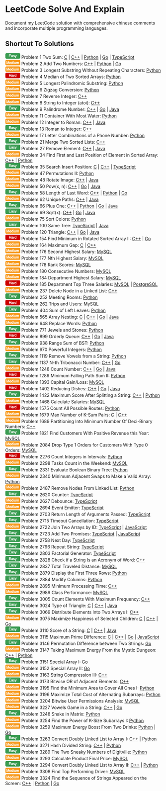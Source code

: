# LeetCode Solve And Explain

Document my LeetCode solution with comprehensive chinese comments and incorporate multiple programming languages.  

## Shortcut To Solutions

![easy](./icon/easy.png) Problem 1 Two Sum: [C](./c/0001_TwoSum.c) | [C++](./c++/0001_TwoSum.cpp) | [Python](./python/0001_two_sum.py) | [Go](./go/0001_two_sum.go) | [TypeScript](./typescript/0001_TwoSum.ts)  
![medium](./icon/medium.png) Problem 2 Add Two Numbers: [C++](./c++/0002_AddTwoNumbers.cpp) | [Python](./python/0002_add_two_numbers.py) | [Go](./go/0002_add_two_numbers.go)  
![medium](./icon/medium.png) Problem 3 Longest Substring Without Repeating Characters: [Python](./python/0003_longest_substring_without_repeating_characters.py)  
![hard](./icon/hard.png) Problem 4 Median of Two Sorted Arrays: [Python](./python/0004_median_of_two_sorted_arrays.py)  
![medium](./icon/medium.png) Problem 5 Longest Palindromic Substring: [Python](./python/0005_longest_palindromic_substring.py)  
![medium](./icon/medium.png) Problem 6 Zigzag Conversion: [Python](./python/0006_zigzag_conversion.py)  
![medium](./icon/medium.png) Problem 7 Reverse Integer: [C++](./c++/0007_ReverseInteger.cpp)  
![medium](./icon/medium.png) Problem 8 String to Integer (atoi): [C++](./c++/0008_StringToIntegerAtoi.cpp)  
![easy](./icon/easy.png) Problem 9 Palindrome Number: [C++](./c++/0009_PalindromeNumber.cpp) | [Go](./go/0009_palindrome_number.go) | [Java](./java/0009_PalindromeNumber.java)  
![medium](./icon/medium.png) Problem 11 Container With Most Water: [Python](./python/0011_container_with_most_water.py)  
![medium](./icon/medium.png) Problem 12 Integer to Roman: [C++](./c++/0012_IntegerToRoman.cpp) | [Java](./java/0012_IntegerToRoman.java)  
![easy](./icon/easy.png) Problem 13 Roman to Integer: [C++](./c++/0013_RomanToInteger.cpp)  
![medium](./icon/medium.png) Problem 17 Letter Combinations of a Phone Number: [Python](./python/0017_letter_combinations_of_a_phone_number.py)  
![easy](./icon/easy.png) Problem 21 Merge Two Sorted Lists: [C++](./c++/0021_MergeTwoSortedLists.cpp)  
![easy](./icon/easy.png) Problem 27 Remove Element: [C++](./c++/0027_RemoveElement.cpp) | [Java](./java/0027_RemoveElement.java)  
![medium](./icon/medium.png) Problem 34 Find First and Last Position of Element in Sorted Array: [C++](./c++/0034_FindFirstAndLastPositionOfElementInSortedArray.cpp) | [Python](./python/0034_find_first_and_last_position_of_elementIn_sorted_array.py)  
![easy](./icon/easy.png) Problem 35 Search Insert Position: [C](./c/0035_SearchInsertPosition.c) | [C++](./c++/0035_SearchInsertPosition.cpp) | [TypeScript](./typescript/0035_SearchInsertPosition.ts)  
![medium](./icon/medium.png) Problem 47 Permutations II: [Python](./python/0047_permutations_ii.py)  
![medium](./icon/medium.png) Problem 48 Rotate Image: [C++](./c++/0048_RotateImage.cpp) | [Java](./java/0048_RotateImage.java)  
![medium](./icon/medium.png) Problem 50 Pow(x, n): [C++](./c++/0050_PowXN.cpp) | [Go](./go/0050_pow_x_n.go) | [Java](./java/0050_PowXN.java)  
![easy](./icon/easy.png) Problem 58 Length of Last Word: [C++](./c++/0058_LengthOfLastWord.cpp) | [Python](./python/0058_length_of_last_word.py) | [Go](./go/0058_length_of_last_word.go)  
![medium](./icon/medium.png) Problem 62 Unique Paths: [C++](./c++/0062_UniquePaths.cpp) | [Java](./java/0062_UniquePaths.java)  
![easy](./icon/easy.png) Problem 66 Plus One: [C++](./c++/0066_PlusOne.cpp) | [Python](./python/0066_plus_one.py) | [Go](./go/0066_plus_one.go) | [Java](./java/0066_PlusOne.java)  
![easy](./icon/easy.png) Problem 69 Sqrt(x): [C++](./c++/0069_SqrtX.cpp) | [Go](./go/0069_sqrt_x.go) | [Java](./java/0069_SqrtX.java)  
![medium](./icon/medium.png) Problem 75 Sort Colors: [Python](./python/0075_sort_colors.py)  
![easy](./icon/easy.png) Problem 100 Same Tree: [TypeScript](./typescript/0100_SameTree.ts) | [Java](./java/0100_SameTree.java)  
![medium](./icon/medium.png) Problem 120 Triangle: [C++](./c++/0120_Triangle.cpp) | [Go](./go/0120_triangle.go) | [Java](./java/0120_Triangle.java)  
![hard](./icon/hard.png) Problem 154 Find Minimum in Rotated Sorted Array II: [C++](./c++/0154_FindMinimumInRotatedSortedArrayII.cpp) | [Go](./go/0154_find_minimum_in_rotated_sorted_array_II.go)  
![medium](./icon/medium.png) Problem 164 Maximum Gap: [C](./c/0164_MaximumGap.c) | [C++](./c++/0164_MaximumGap.cpp)  
![medium](./icon/medium.png) Problem 176 Second Highest Salary: [MySQL](./mysql/0176_SecondHighestSalary.sql)  
![medium](./icon/medium.png) Problem 177 Nth Highest Salary: [MySQL](./mysql/0177_NthHighestSalary.sql)  
![medium](./icon/medium.png) Problem 178 Rank Scores: [MySQL](./mysql/0178_RankScores.sql)  
![medium](./icon/medium.png) Problem 180 Consecutive Numbers: [MySQL](./mysql/0180_ConsecutiveNumbers.sql)  
![medium](./icon/medium.png) Problem 184 Department Highest Salary: [MySQL](./mysql/0184_DepartmentHighestSalary.sql)  
![hard](./icon/hard.png) Problem 185 Department Top Three Salaries: [MySQL](./mysql/0185_DepartmentTopThreeSalaries.sql) | [PostgreSQL](./postgresql/0185_DepartmentTopThreeSalaries.sql)  
![medium](./icon/medium.png) Problem 237 Delete Node in a Linked List: [C++](./c++/0237_DeleteNodeInALinkedList.cpp)  
![easy](./icon/easy.png) Problem 252 Meeting Rooms: [Python](./python/0252_meeting_rooms.py)  
![hard](./icon/hard.png) Problem 262 Trips and Users: [MySQL](./mysql/0262_TripsAndUsers.sql)  
![easy](./icon/easy.png) Problem 404 Sum of Left Leaves: [Python](./python/0404_sum_of_left_leaves.py)  
![medium](./icon/medium.png) Problem 565 Array Nesting: [C](./c/0565_ArrayNesting.c) | [C++](./c++/0565_ArrayNesting.cpp) | [Go](./go/0565_array_nesting.go) | [Java](./java/0565_ArrayNesting.java)  
![medium](./icon/medium.png) Problem 648 Replace Words: [Python](./python/0648_replace_words.py)  
![easy](./icon/easy.png) Problem 771 Jewels and Stones: [Python](./python/0771_jewels_and_stones.py)  
![hard](./icon/hard.png) Problem 899 Orderly Queue: [C++](./c++/0899_OrderlyQueue.cpp) | [Go](./go/0899_orderly_queue.go) | [Java](./java/0899_OrderlyQueue.java)  
![easy](./icon/easy.png) Problem 938 Range Sum of BST: [Python](./python/0938_range_sum_of_bst.py)  
![medium](./icon/medium.png) Problem 970 Powerful Integers: [Python](./python/0970_powerful_integers.py)  
![easy](./icon/easy.png) Problem 1119 Remove Vowels from a String: [Python](./python/1119_remove_vowels_from_a_string.py)  
![easy](./icon/easy.png) Problem 1137 N-th Tribonacci Number: [C++](./c++/1137_NthTribonacciNumber.cpp) | [Go](./go/1137_nth_tribonacci_number.go)  
![medium](./icon/medium.png) Problem 1248 Count Number: [C++](./c++/1248_CountNumberOfNiceSubarrays.cpp) | [Go](./go/1248_count_number_of_nice_subarrays.go) | [Java](./java/1248_CountNumberOfNiceSubarrays.java)  
![hard](./icon/hard.png) Problem 1289 Minimum Falling Path Sum II: [Python](./python/1289_minimum_falling_path_sum_ii.py)  
![medium](./icon/medium.png) Problem 1393 Capital Gain/Loss: [MySQL](./mysql/1393_CapitalGainLoss.sql)  
![hard](./icon/hard.png) Problem 1402 Reducing Dishes: [C++](./c++/1402_ReducingDishes.cpp) | [Go](./go/1402_reducing_dishes.go) | [Java](./java/1402_ReducingDishes.java)  
![easy](./icon/easy.png) Problem 1422 Maximum Score After Splitting a String: [C++](./c++/1422_MaximumScoreAfterSplittingAString.cpp) | [Python](./python/1422_maximum_score_after_splitting_a_string.py)  
![medium](./icon/medium.png) Problem 1468 Calculate Salaries: [MySQL](./mysql/1468_CalculateSalaries.sql)  
![hard](./icon/hard.png) Problem 1575 Count All Possible Routes: [Python](./python/1575_count_all_possible_routes.py)  
![medium](./icon/medium.png) Problem 1679 Max Number of K-Sum Pairs: [C](./c/1679_MaxNumberOfKSumPairs.c) | [C++](./c++/1679_MaxNumberOfKSumPairs.cpp)  
![medium](./icon/medium.png) Problem 1689 Partitioning Into Minimum Number Of Deci-Binary Numbers: [C++](./c++/1689_PartitioningIntoMinimumNumberOfDeciBinaryNumbers.cpp)  
![easy](./icon/easy.png) Problem 1821 Find Customers With Positive Revenue this Year: [MySQL](./mysql/1821_FindCustomersWithPositiveRevenueThisYear.sql)  
![medium](./icon/medium.png) Problem 2084 Drop Type 1 Orders for Customers With Type 0 Orders: [MySQL](./mysql/2084_DropType1OrdersForCustomersWithType0Orders.sql)  
![hard](./icon/hard.png) Problem 2276 Count Integers in Intervals: [Python](./python/2276_count_integers_in_intervals.py)  
![medium](./icon/medium.png) Problem 2298 Tasks Count in the Weekend: [MySQL](./mysql/2298_TasksCountInTheWeekend.sql)  
![easy](./icon/easy.png) Problem 2331 Evaluate Boolean Binary Tree: [Python](./python/2331_evaluate_boolean_binary_tree.py)  
![medium](./icon/medium.png) Problem 2340 Minimum Adjacent Swaps to Make a Valid Array: [Python](./python/2340_minimum_adjacent_swaps_to_make_a_valid_array.py)  
![medium](./icon/medium.png) Problem 2487 Remove Nodes From Linked List: [Python](./python/2487_remove_nodes_from_linked_list.py)  
![easy](./icon/easy.png) Problem 2620 Counter: [TypeScript](./typescript/2620_Counter.ts)  
![medium](./icon/medium.png) Problem 2627 Debounce: [TypeScript](./typescript/2627_Debounce.ts)  
![medium](./icon/medium.png) Problem 2694 Event Emitter: [TypeScript](./typescript/2694_EventEmitter.ts)  
![easy](./icon/easy.png) Problem 2703 Return Length of Arguments Passed: [TypeScript](./typescript/2703_ReturnLengthOfArgumentsPassed.ts)  
![easy](./icon/easy.png) Problem 2715 Timeout Cancellation: [TypeScript](./typescript/2715_TimeoutCancellation.ts)  
![medium](./icon/medium.png) Problem 2722 Join Two Arrays by ID: [TypeScript](./typescript/2722_JoinTwoArraysByID.ts) | [JavaScript](./javascript/2722_JoinTwoArraysByID.js)  
![easy](./icon/easy.png) Problem 2723 Add Two Promises: [TypeScript](./typescript/2723_AddTwoPromises.ts) | [JavaScript](./javascript/2723_AddTwoPromises.js)  
![easy](./icon/easy.png) Problem 2758 Next Day: [TypeScript](./typescript/2758_NextDay.ts)  
![easy](./icon/easy.png) Problem 2796 Repeat String: [TypeScript](./typescript/2796_RepeatString.ts)  
![easy](./icon/easy.png) Problem 2803 Factorial Generator: [TypeScript](./typescript/2803_FactorialGenerator.ts)  
![easy](./icon/easy.png) Problem 2828 Check if a String Is an Acronym of Word: [C++](./c++/2828_CheckIfAStringIsAnAcronymOfWords.cpp)  
![easy](./icon/easy.png) Problem 2837 Total Traveled Distance: [MySQL](./mysql/2837_TotalTraveledDistance.sql)  
![easy](./icon/easy.png) Problem 2879 Display the First Three Rows: [Python](./python/2879_display_the_first_three_rows.py)  
![easy](./icon/easy.png) Problem 2884 Modify Columns: [Python](./python/2884_modify_columns.py)  
![medium](./icon/medium.png) Problem 2895 Minimum Processing Time: [C++](./c++/2895_MinimumProcessingTime.cpp)  
![medium](./icon/medium.png) Problem 2989 Class Performance: [MySQL](./mysql/2989_ClassPerformance.sql)  
![easy](./icon/easy.png) Problem 3005 Count Elements With Maximum Frequency: [C++](./c++/3005_CountElementsWithMaximumFrequency.cpp)  
![easy](./icon/easy.png) Problem 3024 Type of Triangle: [C](./c/3024_TypeOfTriangle.c) | [C++](./c++/3024_TypeOfTriangle.cpp) | [Java](./java/3024_TypeOfTriangle.java)  
![easy](./icon/easy.png) Problem 3069 Distribute Elements Into Two Arrays I: [C++](./c++/3069_DistributeElementsIntoTwoArraysI.cpp)  
![medium](./icon/medium.png) Problem 3075 Maximize Happiness of Selected Children: [C](./c/3075_MaximizeHappinessOfSelectedChildren.c) | [C++](./c++/3075_MaximizeHappinessOfSelectedChildren.cpp) | [Go](./go/3075_maximize_happiness_of_selected_children.go)  
![easy](./icon/easy.png) Problem 3110 Score of a String: [C](./c/3110_ScoreOfAString.c) | [C++](./c++/3110_ScoreOfAString.cpp) | [Java](./java/3110_ScoreOfAString.java)  
![medium](./icon/medium.png) Problem 3115 Maximum Prime Difference: [C](./c/3115_MaximumPrimeDifference.c) | [C++](./c++/3115_MaximumPrimeDifference.cpp) | [Go](./go/3115_maximum_prime_difference.go) | [JavaScript](./javascript/3115_MaximumPrimeDifference.js)  
![easy](./icon/easy.png) Problem 3146 Permutation Difference between Two Strings: [Go](./go/3146_permutation_difference_between_two_strings.go)  
![medium](./icon/medium.png) Problem 3147 Taking Maximum Energy From the Mystic Dungeon: [C++](./c++/3147_TakingMaximumEnergyFromTheMysticDungeon.cpp) | [Python](./python/3147_taking_maximum_energy_from_the_mystic_dungeon.py)  
![easy](./icon/easy.png) Problem 3151 Special Array I: [Go](./go/3151_special_array_I.go)  
![medium](./icon/medium.png) Problem 3152 Special Array II: [Go](./go/3152_special_array_II.go)  
![medium](./icon/medium.png) Problem 3163 String Compression III: [C++](./c++/3163_StringCompressionIII.cpp)  
![easy](./icon/easy.png) Problem 3173 Bitwise OR of Adjacent Elements: [C++](./c++/3173_BitwiseOrOfAdjacentElements.cpp)  
![medium](./icon/medium.png) Problem 3195 Find the Minimum Area to Cover All Ones I: [Python](./python/3195_fnd_the_minimum_area_to_cover_all_ones_i.py)  
![medium](./icon/medium.png) Problem 3196 Maximize Total Cost of Alternating Subarrays: [Python](./python/3196_maximize_total_cost_of_alternating_subarrays.py)  
![medium](./icon/medium.png) Problem 3204 Bitwise User Permissions Analysis: [MySQL](./mysql/3204_BitwiseUserPermissionsAnalysis.sql)  
![medium](./icon/medium.png) Problem 3227 Vowels Game in a String: [C++](./c++/3227_VowelsGameInAString.cpp) | [Go](./go/3227_vowels_game_in_a_string.go)  
![easy](./icon/easy.png) Problem 3248 Snake in Matrix: [Python](./python/3248_snake_in_matrix.py)  
![medium](./icon/medium.png) Problem 3254 Find the Power of K-Size Subarrays I: [Python](./python/3254_find_the_power_of_k-size_subarrays_i.py)  
![medium](./icon/medium.png) Problem 3259 Maximum Energy Boost From Two Drinks: [Python](./python/3259_maximum_energy_boost_from_two_drinks.py) | [Go](./go/3259_maximum_energy_boost_from_two_drinks.go)  
![easy](./icon/easy.png) Problem 3263 Convert Doubly Linked List to Array I: [C++](./c++/3263_ConvertDoublyLinkedListToArrayI.cpp) | [Python](./python/3263_convert_doubly_linked_list_to_array_i.py)  
![medium](./icon/medium.png) Problem 3271 Hash Divided String: [C++](./c++/3271_HashDividedString.cpp) | [Python](./python/3271_hash_divided_string.py)  
![easy](./icon/easy.png) Problem 3289 The Two Sneaky Numbers of Digitville: [Python](./python/3289_the_two_sneaky_numbers_of_digitville.py)  
![medium](./icon/medium.png) Problem 3293 Calculate Product Final Price: [MySQL](./mysql/3293_CalculateProductFinalPrice.sql)  
![easy](./icon/easy.png) Problem 3294 Convert Doubly Linked List to Array II: [C++](./c++/3294_ConvertDoublyLinkedListToArrayII.cpp) | [Python](./python/3294_convert_doubly_linked_list_to_array_ii.py)  
![medium](./icon/medium.png) Problem 3308 Find Top Performing Driver: [MySQL](./mysql/3308_FindTopPerformingDriver.sql)  
![medium](./icon/medium.png) Problem 3324 Find the Sequence of Strings Appeared on the Screen: [C++](./c++/3324_FindTheSequenceOfStringsAppearedOnTheScreen.cpp) | [Python](./python/3324_find_the_sequence_of_strings_appeared_on_the_screen.py) | [Go](./go/3324_find_the_sequence_of_strings_appeared_on_the_screen.go)  